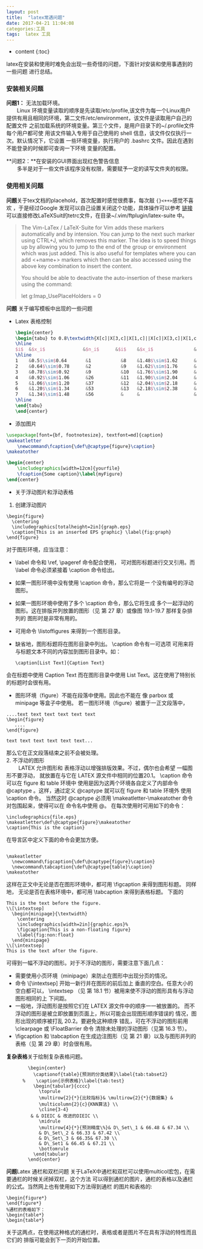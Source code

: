```yaml
---
layout: post
title:  "latex常遇问题"
date: 2017-04-21 11:04:08
categories:工具
tags:  latex 工具
---
```

* content
{:toc}  
  
latex在安装和使用时难免会出现一些奇怪的问题，下面针对安装和使用事遇到的一些问题
进行总结。




### 安装相关问题

**问题1：** 无法加载环境。  
&emsp;&emsp;Linux 环境变量读取的顺序是先读取/etc/profile,该文件为每一个Linux用户
提供有用且相同的环境，第二文件/etc/environment，该文件是读取用户自己的配置文件
之前加载系统的环境变量。第三个文件，是用户目录下的~/.profile文件每个用户都可使
用该文件输入专用于自己使用的 shell 信息，该文件仅仅执行一次。默认情况下，它设置
一些环境变量，执行用户的 .bashrc 文件。因此在遇到不能登录的时候即可查询一下环境
变量的配置。

**问题2：**在安装的GUI界面出现红色警告信息  
&emsp;&emsp;多半是对于一些文件该程序没有权限，需要赋予一定的读写文件夹的权限。  

### 使用相关问题  

**问题**关于tex文档的placehold，首次配置时感觉很费事，每次敲 `{}<++>`感觉不喜欢
，于是经过Google 发现可以自己设置关闭这个功能，具体操作可以参考 [链接
](https://tex.stackexchange.com/questions/20829/what-does-signify-when-using-vim-latexsuite)可以直接修改LaTeXSuit的tetrc文件，在目录~/.vim/ftplugin/latex-suite
中。

>The Vim-LaTex / LaTeX-Suite for Vim adds these markers automatically and by
>intension. You can jump to the next such marker using CTRL+J, which removes this
>marker. The idea is to speed things up by allowing you to jump to the end of the
>group or environment which was just added. This is also useful for templates
>where you can add <+name+> markers which then can be also accessed using the
>above key combination to insert the content.
>
>You should be able to deactivate the auto-insertion of these markers using the
>command:
>
>let g:Imap_UsePlaceHolders = 0

**问题** 关于编写模板中出现的一些问题

* Latex 表格控制
    ```latex
    \begin{center}
    \begin{tabu} to 0.8\textwidth{X[c]|X[3,c]|X[1,c]||X[c]|X[3,c]|X[1,c]}
    \hline
    $i$  &$x_i$              &$n_i$      &$i$    &$x_i$               &$n_i$\\
    \hline
    1    &0.5$\sim$0.64       &1           &8    &1.48$\sim$1.62      &53\\
    2    &0.64$\sim$0.78      &2           &9    &1.62$\sim$1.76      &25\\
    3    &0.78$\sim$0.92      &9           &10   &1.76$\sim$1.90      &19\\
    4    &0.92$\sim$1.06      &26          &11   &1.90$\sim$2.04      &16\\
    5    &1.06$\sim$1.20      &37          &12   &2.04$\sim$2.18      &3\\
    6    &1.20$\sim$1.34      &53          &13   &2.18$\sim$2.38      &1\\
    7    &1.34$\sim$1.48      &56          &     &                    & \\
    \hline
    \end{tabu}
    \end{center}
    
    ```
* 添加图片

```latex
\usepackage[font={bf, footnotesize}, textfont=md]{caption}
\makeatletter 
    \newcommand\fcaption{\def\@captype{figure}\caption}
\makeatother

\begin{center}
    \includegraphics[width=12cm]{yourfile}
    \fcaption{Some caption}\label{myFigure}
\end{center}

```
* 关于浮动图片和浮动表格

1. 创建浮动图片

```language
\begin{figure} 
  \centering 
  \includegraphics[totalheight=2in]{graph.eps} 
  \caption{This is an inserted EPS graphic} \label{fig:graph} 
\end{figure}
```
对于图形环境，应当注意：
* \label 命令和 \ref, \pageref 命令配合使用， 可对图形标题进行交叉引用。而 \label 命令必须紧接着 \caption  命令给出。
* 如果一图形环境中没有使用 \caption 命令，那么它将是一 个没有编号的浮动图形。
* 如果一图形环境中使用了多个 \caption 命令，那么它将生成 多个一起浮动的图形。这在排版并列放置的图形（见 第 27 章）或像图 19.1-19.7 那样复杂排列的 图形时是非常有用的。
* 可用命令 \listoffigures 来得到一个图形目录。
* 缺省地，图形标题将在图形目录中列出。 \caption 命令有一可选项 可用来将与标题文本不同的内容加到图形目录中。如：

      \caption[List Text]{Caption Text}
会在标题中使用 Caption Text 而在图形目录中使用  List Text。这在使用了特别长的标题时会很有用。
* 图形环境（figure）不能在段落中使用。因此也不能在 像 parbox 或 minipage 等盒子中使用。
若一图形环境（figure）被置于一正文段落中，

```language
....text text text text text text 
\begin{figure} 
   .... 
\end{figure} 

text text text text text text...
```
那么它在正文段落结束之前不会被处理。  
2. 不浮动的图形  
&emsp;&emsp; LATEX 允许图形和 表格浮动以增强排版效果。不过，偶尔也会希望
一幅图形不要浮动， 就放置在与它在 LATEX 源文件中相同的位置20.1。  \caption 命令
可以在 figure 和 table 环境中 使用是因为这两个环境各自定义了内部命令 \@captype
。这样，通过定义  \@captype 就可以在 figure 和 table 环境外 使用 \caption 命令。
当然这时 \@captype 必须用 \makeatletter-\makeatother 命令对包围起来，使得可以在
命令名中使用 @。 在每次使用时可用如下的命令：  
```language
\includegraphics{file.eps} 
\makeatletter\def\@captype{figure}\makeatother 
\caption{This is the caption}

```
在导言区中定义下面的命令会更加方便。
```language

\makeatletter 
  \newcommand\figcaption{\def\@captype{figure}\caption} 
  \newcommand\tabcaption{\def\@captype{table}\caption} 
\makeatother
```
这样在正文中无论是否在图形环境中，都可用 \figcaption 来得到图形标题。 同样地，
无论是否在表格环境中，都可用 \tabcaption 来得到表格标题。 下面的

```language
This is the text before the figure. 
\\[\intextsep] 
  \begin{minipage}{\textwidth} 
    \centering 
    \includegraphics[width=2in]{graphic.eps}% 
    \figcaption{This is a non-floating figure} 
    \label{fig:non:float} 
  \end{minipage} 
\\[\intextsep] 
This is the text after the figure.
```
 可得到一幅不浮动的图形。对于不浮动的图形，需要注意下面几点：
* 需要使用小页环境（minipage）来防止在图形中出现分页的情况。
* 命令 \\[\intextsep] 开始一新行并在图形的前后加上 垂直的空白。任意大小的空白都可以， \intextsep （见 第 18.1 节）被用来使不浮动的图形具有与浮动图形相同的上 下间距。
* 一般地，浮动图形是按照它们在 LATEX 源文件中的顺序一一被放置的。 而不浮动的图形是被立即放置到页面上，所以可能会出现图形顺序错误的 情况，图形出现的顺序被打乱 20.2。要避免这种顺序 错乱，可在不浮动的图形前用 \clearpage 或 \FloatBarrier 命令 清除未处理的浮动图形（见第 16.3 节）。
* \figcaption 和 \tabcaption 在生成边注图形（见 第 21 章）以及与图形并列的表格（见 第 29 章）时会很有用。

**复杂表格**关于绘制复杂表格问题。

```language
        \begin{center}
          \captionof{table}{预测的分类结果}\label{tab:tabset2}
      %    \caption{示例表格}\label{tab:test}
          \begin{tabular}{cccc}
            \toprule
            \multirow{2}{*}{比较指标}& \multirow{2}{*}{数据集} &
            \multicolumn{2}{c}{KNN算法} \\
            \cline{3-4}
         & & DIEIC & 改进的DIEIC \\
            \midrule
            \multirow{4}{*}{预测精度\%}& D\_Set\_1 & 66.48 & 67.34 \\
            & D\_Set\_2 & 66.33 & 67.42 \\
            & D\_Set\_3 & 66.35& 67.30 \\
            & D\_Set1 & 66.45 & 67.21 \\
            \bottomrule
          \end{tabular}
        \end{center}

```

**问题**Latex 通栏和双栏问题
关于LaTeX中通栏和双栏可以使用multicol宏包，在需要通栏的时候关闭掉双栏，这个方法
可以得到通栏的图片，通栏的表格以及通栏的公式。当然网上也有使用如下方法得到通栏
的图片和表格的:
```language
\begin{figure*}
\end{figure*}
%通栏的表格如下：  
\begin{table*}
\begin{table*}
```
关于这两点，在使用这种格式的通栏时，表格或者是图片不在具有浮动的特性而且它们的
排版可能会到下一页的开始位置。  


